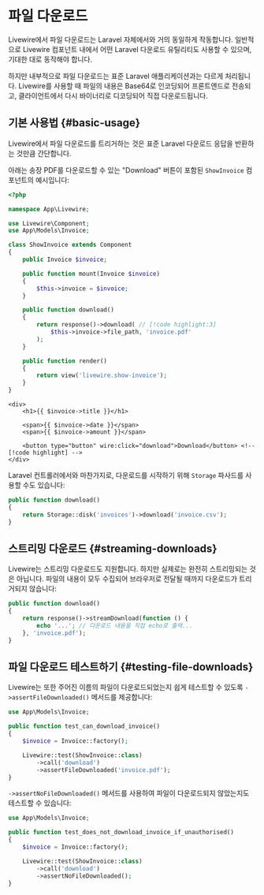 # 파일 다운로드
Livewire에서 파일 다운로드는 Laravel 자체에서와 거의 동일하게 작동합니다. 일반적으로 Livewire 컴포넌트 내에서 어떤 Laravel 다운로드 유틸리티도 사용할 수 있으며, 기대한 대로 동작해야 합니다.

하지만 내부적으로 파일 다운로드는 표준 Laravel 애플리케이션과는 다르게 처리됩니다. Livewire를 사용할 때 파일의 내용은 Base64로 인코딩되어 프론트엔드로 전송되고, 클라이언트에서 다시 바이너리로 디코딩되어 직접 다운로드됩니다.

## 기본 사용법 {#basic-usage}

Livewire에서 파일 다운로드를 트리거하는 것은 표준 Laravel 다운로드 응답을 반환하는 것만큼 간단합니다.

아래는 송장 PDF를 다운로드할 수 있는 "Download" 버튼이 포함된 `ShowInvoice` 컴포넌트의 예시입니다:

```php
<?php

namespace App\Livewire;

use Livewire\Component;
use App\Models\Invoice;

class ShowInvoice extends Component
{
    public Invoice $invoice;

    public function mount(Invoice $invoice)
    {
        $this->invoice = $invoice;
    }

    public function download()
    {
        return response()->download( // [!code highlight:3]
            $this->invoice->file_path, 'invoice.pdf'
        );
    }

    public function render()
    {
        return view('livewire.show-invoice');
    }
}
```

```blade
<div>
    <h1>{{ $invoice->title }}</h1>

    <span>{{ $invoice->date }}</span>
    <span>{{ $invoice->amount }}</span>

    <button type="button" wire:click="download">Download</button> <!-- [!code highlight] -->
</div>
```

Laravel 컨트롤러에서와 마찬가지로, 다운로드를 시작하기 위해 `Storage` 파사드를 사용할 수도 있습니다:

```php
public function download()
{
    return Storage::disk('invoices')->download('invoice.csv');
}
```

## 스트리밍 다운로드 {#streaming-downloads}

Livewire는 스트리밍 다운로드도 지원합니다. 하지만 실제로는 완전히 스트리밍되는 것은 아닙니다. 파일의 내용이 모두 수집되어 브라우저로 전달될 때까지 다운로드가 트리거되지 않습니다:

```php
public function download()
{
    return response()->streamDownload(function () {
        echo '...'; // 다운로드 내용을 직접 echo로 출력...
    }, 'invoice.pdf');
}
```

## 파일 다운로드 테스트하기 {#testing-file-downloads}

Livewire는 또한 주어진 이름의 파일이 다운로드되었는지 쉽게 테스트할 수 있도록 `->assertFileDownloaded()` 메서드를 제공합니다:

```php
use App\Models\Invoice;

public function test_can_download_invoice()
{
    $invoice = Invoice::factory();

    Livewire::test(ShowInvoice::class)
        ->call('download')
        ->assertFileDownloaded('invoice.pdf');
}
```

`->assertNoFileDownloaded()` 메서드를 사용하여 파일이 다운로드되지 않았는지도 테스트할 수 있습니다:

```php
use App\Models\Invoice;

public function test_does_not_download_invoice_if_unauthorised()
{
    $invoice = Invoice::factory();

    Livewire::test(ShowInvoice::class)
        ->call('download')
        ->assertNoFileDownloaded();
}
```
